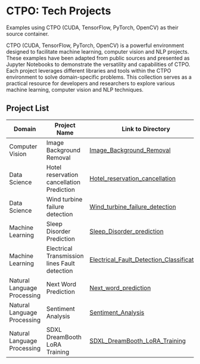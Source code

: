# CTPO: Tech Projects

Examples using CTPO (CUDA, TensorFlow, PyTorch, OpenCV) as their source container.

CTPO (CUDA, TensorFlow, PyTorch, OpenCV) is a powerful environment designed to facilitate machine learning, computer vision and NLP projects. These examples have been adapted from public sources and presented as Jupyter Notebooks to demonstrate the versatility and capabilities of CTPO. Each project leverages different libraries and tools within the CTPO environment to solve domain-specific problems. This collection serves as a practical resource for developers and researchers to explore various machine learning, computer vision and NLP techniques.


## Project List

| Domain                     | Project Name                                | Link to Directory                                    |
|----------------------------|---------------------------------------------|-----------------------------------------------------|
| Computer Vision            | Image Background Removal                    | [Image_Background_Removal](https://github.com/Infotrend-Inc/CTPO-Tech_Projects/tree/main/Image_Background_Removal)  |
| Data Science               | Hotel reservation cancellation Prediction    | [Hotel_reservation_cancellation](https://github.com/Infotrend-Inc/CTPO-Tech_Projects/tree/main/Hotel_reservation_cancellation)    |
| Data Science               | Wind turbine failure detection              | [Wind_turbine_failure_detection](https://github.com/Infotrend-Inc/CTPO-Tech_Projects/tree/main/Wind_turbine_failure_detection)    |
| Machine Learning           | Sleep Disorder Prediction                   | [Sleep_Disorder_prediction](https://github.com/Infotrend-Inc/CTPO-Tech_Projects/tree/main/Sleep_Disorder_prediction)     |
| Machine Learning           | Electrical Transmission lines Fault detection| [Electrical_Fault_Detection_Classification](https://github.com/Infotrend-Inc/CTPO-Tech_Projects/tree/main/Electrical_Fault_Detection_Classification) |
| Natural Language Processing| Next Word Prediction                        | [Next_word_prediction](https://github.com/Infotrend-Inc/CTPO-Tech_Projects/tree/main/Next_word_prediction)       |
| Natural Language Processing| Sentiment Analysis                          | [Sentiment_Analysis](https://github.com/Infotrend-Inc/CTPO-Tech_Projects/tree/main/Sentiment_Analysis)        |
| Natural Language Processing| SDXL DreamBooth LoRA Training               | [SDXL_DreamBooth_LoRA_Training](https://github.com/Infotrend-Inc/CTPO-Demo_Projects/tree/main/SDXL_DreamBooth_LoRA%20_Training)        |
